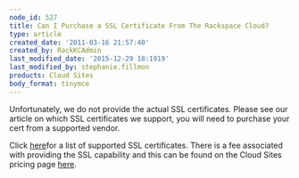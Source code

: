 ```yaml
---
node_id: 527
title: Can I Purchase a SSL Certificate From The Rackspace Cloud?
type: article
created_date: '2011-03-16 21:57:40'
created_by: RackKCAdmin
last_modified_date: '2015-12-29 18:1919'
last_modified_by: stephanie.fillmon
products: Cloud Sites
body_format: tinymce
---
```


Unfortunately, we do not provide the actual SSL certificates. Please see
our article on which SSL certificates we support, you will need to
purchase your cert from a supported vendor. 

Click
[here](http://www.rackspace.com/knowledge_center/article/supported-ssl-certificates-on-cloud-sites)for
a list of supported SSL certificates. There is a fee associated with
providing the SSL capability and this can be found on the Cloud Sites
pricing page [here](http://www.rackspace.com/cloud/sites/pricing/). 

 

